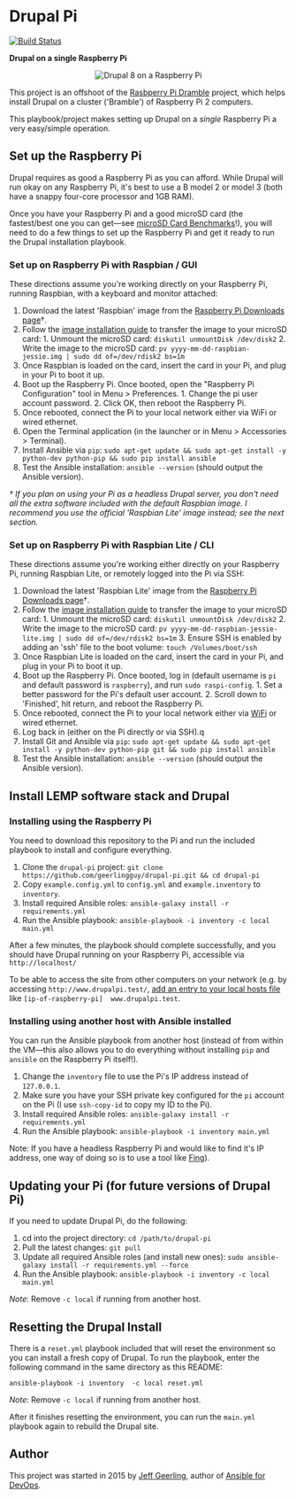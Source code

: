 # Drupal Pi

[![Build Status](https://travis-ci.org/geerlingguy/drupal-pi.svg?branch=master)](https://travis-ci.org/geerlingguy/drupal-pi)

**Drupal on a single Raspberry Pi**

<p align="center"><img src="https://raw.githubusercontent.com/geerlingguy/drupal-pi/master/images/drupal-pi-model-2.jpg" alt="Drupal 8 on a Raspberry Pi" /></p>

This project is an offshoot of the [Rasbperry Pi Dramble](https://github.com/geerlingguy/raspberry-pi-dramble) project, which helps install Drupal on a cluster ('Bramble') of Raspberry Pi 2 computers.

This playbook/project makes setting up Drupal on a _single_ Raspberry Pi a very easy/simple operation.

## Set up the Raspberry Pi

Drupal requires as good a Raspberry Pi as you can afford. While Drupal will run okay on any Raspberry Pi, it's best to use a B model 2 or model 3 (both have a snappy four-core processor and 1GB RAM).

Once you have your Raspberry Pi and a good microSD card (the fastest/best one you can get—see [microSD Card Benchmarks](http://www.pidramble.com/wiki/benchmarks/microsd-cards)!), you will need to do a few things to set up the Raspberry Pi and get it ready to run the Drupal installation playbook.

### Set up on Raspberry Pi with Raspbian / GUI

These directions assume you're working directly on your Raspberry Pi, running Raspbian, with a keyboard and monitor attached:

  1. Download the latest 'Raspbian' image from the [Raspberry Pi Downloads page](https://www.raspberrypi.org/downloads/)†.
  2. Follow the [image installation guide](https://www.raspberrypi.org/documentation/installation/installing-images/README.md) to transfer the image to your microSD card:
    1. Unmount the microSD card: `diskutil unmountDisk /dev/disk2`
    2. Write the image to the microSD card: `pv yyyy-mm-dd-raspbian-jessie.img | sudo dd of=/dev/rdisk2 bs=1m`
  3. Once Raspbian is loaded on the card, insert the card in your Pi, and plug in your Pi to boot it up.
  4. Boot up the Raspberry Pi. Once booted, open the "Raspberry Pi Configuration" tool in Menu > Preferences.
    1. Change the pi user account password.
    2. Click OK, then reboot the Raspberry Pi.
  5. Once rebooted, connect the Pi to your local network either via WiFi or wired ethernet.
  6. Open the Terminal application (in the launcher or in Menu > Accessories > Terminal).
  7. Install Ansible via `pip`: `sudo apt-get update && sudo apt-get install -y python-dev python-pip && sudo pip install ansible`
  8. Test the Ansible installation: `ansible --version` (should output the Ansible version).

*† If you plan on using your Pi as a headless Drupal server, you don't need all the extra software included with the default Raspbian image. I recommend you use the official 'Raspbian Lite' image instead; see the next section.*

### Set up on Raspberry Pi with Raspbian Lite / CLI

These directions assume you're working either directly on your Raspberry Pi, running Raspbian Lite, or remotely logged into the Pi via SSH:

  1. Download the latest 'Raspbian Lite' image from the [Raspberry Pi Downloads page](https://www.raspberrypi.org/downloads/)†.
  2. Follow the [image installation guide](https://www.raspberrypi.org/documentation/installation/installing-images/README.md) to transfer the image to your microSD card:
    1. Unmount the microSD card: `diskutil unmountDisk /dev/disk2`
    2. Write the image to the microSD card: `pv yyyy-mm-dd-raspbian-jessie-lite.img | sudo dd of=/dev/rdisk2 bs=1m`
    3. Ensure SSH is enabled by adding an 'ssh' file to the boot volume: `touch /Volumes/boot/ssh`
  3. Once Raspbian Lite is loaded on the card, insert the card in your Pi, and plug in your Pi to boot it up.
  4. Boot up the Raspberry Pi. Once booted, log in (default username is `pi` and default password is `raspberry`), and run `sudo raspi-config`.
    1. Set a better password for the Pi's default user account.
    2. Scroll down to 'Finished', hit return, and reboot the Raspberry Pi.
  5. Once rebooted, connect the Pi to your local network either via [WiFi](https://learn.adafruit.com/adafruits-raspberry-pi-lesson-3-network-setup/setting-up-wifi-with-occidentalis) or wired ethernet.
  6. Log back in (either on the Pi directly or via SSH).q
  7. Install Git and Ansible via `pip`: `sudo apt-get update && sudo apt-get install -y python-dev python-pip git && sudo pip install ansible`
  8. Test the Ansible installation: `ansible --version` (should output the Ansible version).

## Install LEMP software stack and Drupal

### Installing using the Raspberry Pi

You need to download this repository to the Pi and run the included playbook to install and configure everything.

  1. Clone the `drupal-pi` project: `git clone https://github.com/geerlingguy/drupal-pi.git && cd drupal-pi`
  2. Copy `example.config.yml` to `config.yml` and `example.inventory` to `inventory`.
  3. Install required Ansible roles: `ansible-galaxy install -r requirements.yml`
  4. Run the Ansible playbook: `ansible-playbook -i inventory -c local main.yml`

After a few minutes, the playbook should complete successfully, and you should have Drupal running on your Raspberry Pi, accessible via `http://localhost/`

To be able to access the site from other computers on your network (e.g. by accessing `http://www.drupalpi.test/`, [add an entry to your local hosts file](http://www.rackspace.com/knowledge_center/article/how-do-i-modify-my-hosts-file) like `[ip-of-raspberry-pi]  www.drupalpi.test`.

### Installing using another host with Ansible installed

You can run the Ansible playbook from another host (instead of from within the VM—this also allows you to do everything without installing `pip` and `ansible` on the Raspberry Pi itself!).

  1. Change the `inventory` file to use the Pi's IP address instead of `127.0.0.1`.
  2. Make sure you have your SSH private key configured for the `pi` account on the Pi (I use `ssh-copy-id` to copy my ID to the Pi).
  3. Install required Ansible roles: `ansible-galaxy install -r requirements.yml`
  4. Run the Ansible playbook: `ansible-playbook -i inventory main.yml`

Note: If you have a headless Raspberry Pi and would like to find it's IP address, one way of doing so is to use a tool like [Fing](https://www.fingbox.com/features)).

## Updating your Pi (for future versions of Drupal Pi)

If you need to update Drupal Pi, do the following:

  1. cd into the project directory: `cd /path/to/drupal-pi`
  2. Pull the latest changes: `git pull`
  3. Update all required Ansible roles (and install new ones): `sudo ansible-galaxy install -r requirements.yml --force`
  4. Run the Ansible playbook: `ansible-playbook -i inventory -c local main.yml`

_Note_: Remove `-c local` if running from another host.

## Resetting the Drupal Install

There is a `reset.yml` playbook included that will reset the environment so you can install a fresh copy of Drupal. To run the playbook, enter the following command in the same directory as this README:

    ansible-playbook -i inventory  -c local reset.yml

_Note_: Remove `-c local` if running from another host.

After it finishes resetting the environment, you can run the `main.yml` playbook again to rebuild the Drupal site.

## Author

This project was started in 2015 by [Jeff Geerling](http://jeffgeerling.com/), author of [Ansible for DevOps](http://ansiblefordevops.com/).
